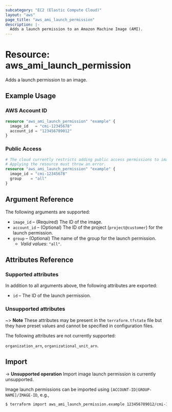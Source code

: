```yaml
---
subcategory: "EC2 (Elastic Compute Cloud)"
layout: "aws"
page_title: "aws_ami_launch_permission"
description: |-
  Adds a launch permission to an Amazon Machine Image (AMI).
---
```


# Resource: aws_ami_launch_permission

Adds a launch permission to an image.

## Example Usage

### AWS Account ID

```terraform
resource "aws_ami_launch_permission" "example" {
  image_id   = "cmi-12345678"
  account_id = "123456789012"
}
```

### Public Access

```terraform
# The cloud currently restricts adding public access permissions to images.
# Applying the resource must throw an error.
resource "aws_ami_launch_permission" "example" {
  image_id = "cmi-12345678"
  group    = "all"
}
```

## Argument Reference

The following arguments are supported:

* `image_id` – (Required) The ID of the image.
* `account_id` – (Optional) The ID of the project (`project@customer`) for the launch permission.
* `group` – (Optional) The name of the group for the launch permission.
    * _Valid values_: `"all"`.

## Attributes Reference

### Supported attributes

In addition to all arguments above, the following attributes are exported:

* `id` – The ID of the launch permission.

### Unsupported attributes

~> **Note** These attributes may be present in the `terraform.tfstate` file but they have preset values and cannot be specified in configuration files.

The following attributes are not currently supported:

`organization_arn`, `organizational_unit_arn`.

## Import

-> **Unsupported operation**
Import image launch permission is currently unsupported.

Image launch permissions can be imported using `[ACCOUNT-ID|GROUP-NAME]/IMAGE-ID`, e.g.,

```sh
$ terraform import aws_ami_launch_permission.example 123456789012/cmi-12345678
```
